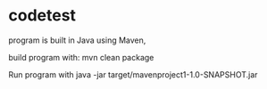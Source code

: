 # codetest

program is built in Java using Maven,

build program with:
mvn clean package

Run program with
java -jar target/mavenproject1-1.0-SNAPSHOT.jar
